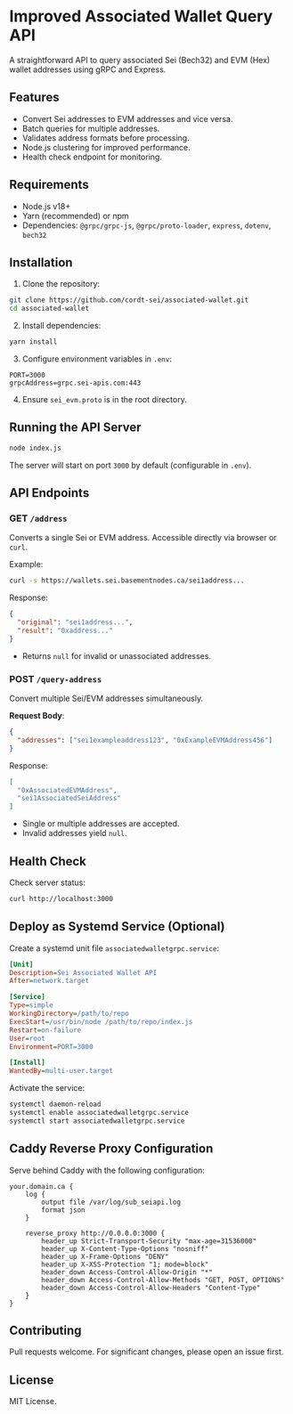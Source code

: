 # Improved Associated Wallet Query API

A straightforward API to query associated Sei (Bech32) and EVM (Hex) wallet addresses using gRPC and Express.

## Features
- Convert Sei addresses to EVM addresses and vice versa.
- Batch queries for multiple addresses.
- Validates address formats before processing.
- Node.js clustering for improved performance.
- Health check endpoint for monitoring.

## Requirements
- Node.js v18+
- Yarn (recommended) or npm
- Dependencies: `@grpc/grpc-js`, `@grpc/proto-loader`, `express`, `dotenv`, `bech32`

## Installation

1. Clone the repository:

```bash
git clone https://github.com/cordt-sei/associated-wallet.git
cd associated-wallet
```

2. Install dependencies:

```bash
yarn install
```

3. Configure environment variables in `.env`:

```env
PORT=3000
grpcAddress=grpc.sei-apis.com:443
```

4. Ensure `sei_evm.proto` is in the root directory.

## Running the API Server

```bash
node index.js
```

The server will start on port `3000` by default (configurable in `.env`).

## API Endpoints

### GET `/address`

Converts a single Sei or EVM address. Accessible directly via browser or `curl`.

Example:

```bash
curl -s https://wallets.sei.basementnodes.ca/sei1address...
```

Response:

```json
{
  "original": "sei1address...",
  "result": "0xaddress..."
}
```

- Returns `null` for invalid or unassociated addresses.

### POST `/query-address`

Convert multiple Sei/EVM addresses simultaneously.

**Request Body**:

```json
{
  "addresses": ["sei1exampleaddress123", "0xExampleEVMAddress456"]
}
```

Response:

```json
[
  "0xAssociatedEVMAddress",
  "sei1AssociatedSeiAddress"
]
```

- Single or multiple addresses are accepted.
- Invalid addresses yield `null`.

## Health Check

Check server status:

```bash
curl http://localhost:3000
```

## Deploy as Systemd Service (Optional)

Create a systemd unit file `associatedwalletgrpc.service`:

```ini
[Unit]
Description=Sei Associated Wallet API
After=network.target

[Service]
Type=simple
WorkingDirectory=/path/to/repo
ExecStart=/usr/bin/node /path/to/repo/index.js
Restart=on-failure
User=root
Environment=PORT=3000

[Install]
WantedBy=multi-user.target
```

Activate the service:

```bash
systemctl daemon-reload
systemctl enable associatedwalletgrpc.service
systemctl start associatedwalletgrpc.service
```

## Caddy Reverse Proxy Configuration

Serve behind Caddy with the following configuration:

```caddyfile
your.domain.ca {
    log {
        output file /var/log/sub_seiapi.log
        format json
    }

    reverse_proxy http://0.0.0.0:3000 {
        header_up Strict-Transport-Security "max-age=31536000"
        header_up X-Content-Type-Options "nosniff"
        header_up X-Frame-Options "DENY"
        header_up X-XSS-Protection "1; mode=block"
        header_down Access-Control-Allow-Origin "*"
        header_down Access-Control-Allow-Methods "GET, POST, OPTIONS"
        header_down Access-Control-Allow-Headers "Content-Type"
    }
}
```

## Contributing

Pull requests welcome. For significant changes, please open an issue first.

## License

MIT License.

